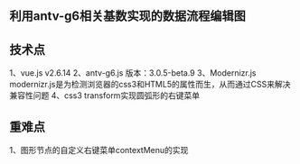 ## 利用antv-g6相关基数实现的数据流程编辑图

## 技术点
1、vue.js v2.6.14
2、antv-g6.js 版本：3.0.5-beta.9
3、Modernizr.js  modernizr.js是为检测浏览器的css3和HTML5的属性而生，从而通过CSS来解决兼容性问题
4、css3 transform实现圆弧形的右键菜单

## 重难点
1、图形节点的自定义右键菜单contextMenu的实现
